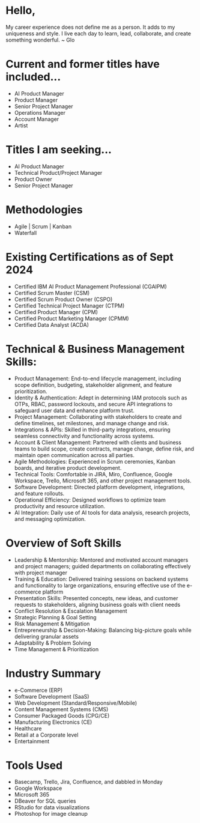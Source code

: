 Hello, 
==============

My career experience does not define me as a person. It adds to my uniqueness and style. I live each day to learn, lead, collaborate, and create something wonderful. ~ Glo

Current and former titles have included...
================
+ AI Product Manager
+ Product Manager
+ Senior Project Manager
+ Operations Manager
+ Account Manager
+ Artist 


Titles I am seeking...
================
+ AI Product Manager
+ Technical Product/Project Manager
+ Product Owner
+ Senior Project Manager


Methodologies
================
+ Agile | Scrum | Kanban 
+ Waterfall


Existing Certifications as of Sept 2024
================
+	Certified IBM AI Product Management Professional (CGAIPM)
+	Certified Scrum Master (CSM)
+	Certified Scrum Product Owner (CSPO)
+	Certified Technical Project Manager (CTPM)
+	Certified Product Manager (CPM)
+	Certified Product Marketing Manager (CPMM)
+	Certified Data Analyst (ACDA)


Technical & Business Management Skills:
=====================
+	Product Management: End-to-end lifecycle management, including scope definition, budgeting, stakeholder alignment, and feature prioritization.
+	Identity & Authentication: Adept in determining IAM protocols such as OTPs, RBAC, password lockouts, and secure API integrations to safeguard user data and enhance platform trust.
+	Project Management: Collaborating with stakeholders to create and define timelines, set milestones, and manage change and risk.
+	Integrations & APIs: Skilled in third-party integrations, ensuring seamless connectivity and functionality across systems.
+	Account & Client Management: Partnered with clients and business teams to build scope, create contracts, manage change, define risk, and maintain open communication across all parties.
+	Agile Methodologies: Experienced in Scrum ceremonies, Kanban boards, and iterative product development.
+	Technical Tools: Comfortable in JIRA, Miro, Confluence, Google Workspace, Trello, Microsoft 365, and other project management tools.
+	Software Development: Directed platform development, integrations, and feature rollouts.
+	Operational Efficiency: Designed workflows to optimize team productivity and resource utilization.
+ AI Integration: Daily use of AI tools for data analysis, research projects, and messaging optimization.


Overview of Soft Skills
=====================
+	Leadership & Mentorship: Mentored and motivated account managers and project managers; guided departments on collaborating effectively with project manager
+	Training & Education: Delivered training sessions on backend systems and functionality to large organizations, ensuring effective use of the e-commerce platform
+	Presentation Skills: Presented concepts, new ideas, and customer requests to stakeholders, aligning business goals with client needs
+	Conflict Resolution & Escalation Management
+	Strategic Planning & Goal Setting
+	Risk Management & Mitigation
+	Entrepreneurship & Decision-Making: Balancing big-picture goals while delivering granular assets
+	Adaptability & Problem Solving
+	Time Management & Prioritization

Industry Summary
=========================
+ e-Commerce (ERP)						
+ Software Development (SaaS)					
+ Web Development (Standard/Responsive/Mobile)			
+ Content Management Systems (CMS)				
+ Consumer Packaged Goods (CPG/CE) 				 
+ Manufacturing Electronics (CE)						
+ Healthcare									
+ Retail at a Corporate level
+ Entertainment 


Tools Used
=========================
+ Basecamp, Trello, Jira, Confluence, and dabbled in Monday
+ Google Workspace
+ Microsoft 365
+ DBeaver for SQL queries
+ RStudio for data visualizations	
+ Photoshop for image cleanup


